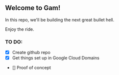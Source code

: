 ## Welcome to Gam!

In this repo, we'll be building the next great bullet hell. 

Enjoy the ride.

### TO DO:
- [x] Create github repo
- [x] Get things set up in Google Cloud Domains
- [] Proof of concept